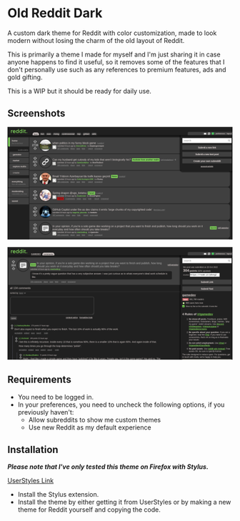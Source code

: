 # Old Reddit Dark

A custom dark theme for Reddit with color customization, made to look modern without losing the charm of the old layout of Reddit. 

This is primarily a theme I made for myself and I'm just sharing it in case anyone happens to find it useful, so it removes some of the features that I don't personally use such as any references to premium features, ads and gold gifting.

This is a WIP but it should be ready for daily use.

## Screenshots

![Main Page](Assets/Screenshot/Screenshot.png)

![Post Page](Assets/Screenshot/Screenshot2.png)

## Requirements

- You need to be logged in.
- In your preferences, you need to uncheck the following options, if you previously haven't:
  - Allow subreddits to show me custom themes
  - Use new Reddit as my default experience

## Installation

***Please note that I've only tested this theme on Firefox with Stylus.***

[UserStyles Link](https://userstyles.world/style/6524/old-reddit-custom-dark)

- Install the Stylus extension. 
- Install the theme by either getting it from UserStyles or by making a new theme for Reddit yourself and copying the code. 